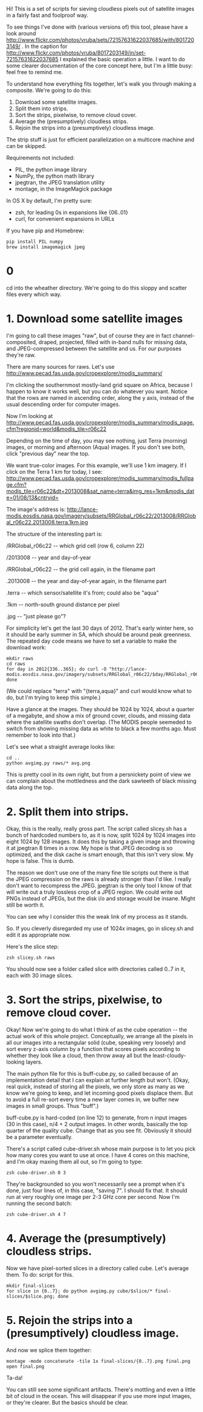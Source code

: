 Hi! This is a set of scripts for sieving cloudless pixels out of satellite images in a fairly fast and foolproof way.

To see things I've done with (various versions of) this tool, please have a look around http://www.flickr.com/photos/vruba/sets/72157631622037685/with/8017203149/ . In the caption for http://www.flickr.com/photos/vruba/8017203149/in/set-72157631622037685 I explained the basic operation a little. I want to do some clearer documentation of the core concept here, but I'm a little busy: feel free to remind me.


To understand how everything fits together, let's walk you through making a composite. We're going to do this:

1. Download some satellite images.
2. Split them into strips.
3. Sort the strips, pixelwise, to remove cloud cover.
4. Average the (presumptively) cloudless strips.
5. Rejoin the strips into a (presumptively) cloudless image.

The strip stuff is just for efficient parallelization on a multicore machine and can be skipped.

Requirements not included:

+ PIL, the python image library
+ NumPy, the python math library
+ jpegtran, the JPEG translation utility
+ montage, in the ImageMagick package

In OS X by default, I'm pretty sure:
+ zsh, for leading 0s in expansions like {06..01}
+ curl, for convenient expansions in URLs

If you have pip and Homebrew:

    pip install PIL numpy
    brew install imagemagick jpeg


# 0

cd into the wheather directory. We're going to do this sloppy and scatter files every which way.


# 1. Download some satellite images

I'm going to call these images "raw", but of course they are in fact channel-composited, draped, projected, filled with in-band nulls for missing data, and JPEG-compressed between the satellite and us. For *our* purposes they're raw.

There are many sources for raws. Let's use http://www.pecad.fas.usda.gov/cropexplorer/modis_summary/

I'm clicking the southernmost mostly-land grid square on Africa, because I happen to know it works well, but you can do whatever you want. Notice that the rows are named in ascending order, along the y axis, instead of the usual descending order for computer images.

Now I'm looking at http://www.pecad.fas.usda.gov/cropexplorer/modis_summary/modis_page.cfm?regionid=world&modis_tile=r06c22

Depending on the time of day, you may see nothing, just Terra (morning) images, or morning and afternoon (Aqua) images. If you don't see both, click "previous day" near the top.

We want true-color images. For this example, we'll use 1 km imagery. If I click on the Terra 1 km for today, I see: http://www.pecad.fas.usda.gov/cropexplorer/modis_summary/modis_fullpage.cfm?modis_tile=r06c22&dt=2013008&sat_name=terra&img_res=1km&modis_date=01/08/13&cntryid=

The image's address is: http://lance-modis.eosdis.nasa.gov/imagery/subsets/RRGlobal_r06c22/2013008/RRGlobal_r06c22.2013008.terra.1km.jpg

The structure of the interesting part is:

/RRGlobal_r06c22 -- which grid cell (row 6, column 22)

/2013008 -- year and day-of-year

/RRGlobal_r06c22 -- the grid cell again, in the filename part

.2013008 -- the year and day-of-year again, in the filename part

.terra -- which sensor/satellite it's from; could also be "aqua"

.1km -- north-south ground distance per pixel

.jpg -- "just please go"?

For simplicity let's get the last 30 days of 2012. That's early winter here, so it should be early summer in SA, which should be around peak greenness. The repeated day code means we have to set a variable to make the download work:

    mkdir raws
    cd raws
    for day in 2012{336..365}; do curl -O "http://lance-modis.eosdis.nasa.gov/imagery/subsets/RRGlobal_r06c22/$day/RRGlobal_r06c22.$day.terra.1km.jpg"; done

(We could replace "terra" with "{terra,aqua}" and curl would know what to do, but I'm trying to keep this simple.)

Have a glance at the images. They should be 1024 by 1024, about a quarter of a megabyte, and show a mix of ground cover, clouds, and missing data where the satellite swaths don't overlap. (The MODIS people seemeded to switch from showing missing data as white to black a few months ago. Must remember to look into that.)

Let's see what a straight average looks like:

    cd ..
    python avgimg.py raws/* avg.png

This is pretty cool in its own right, but from a persnickety point of view we can complain about the mottledness and the dark sawteeth of black missing data along the top.



# 2. Split them into strips.

Okay, this is the really, really gross part. The script called slicey.sh has a bunch of hardcoded numbers to, as it is now, split 1024 by 1024 images into eight 1024 by 128 images. It does this by taking a given image and throwing it at jpegtran 8 times in a row. My hope is that JPEG decoding is so optimized, and the disk cache is smart enough, that this isn't very slow. My hope is false. This is dumb.

The reason we don't use one of the many fine tile scripts out there is that the JPEG compression on the raws is already stronger than I'd like. I really don't want to recompress the JPEG.  jpegtran is the only tool I know of that will write out a truly lossless crop of a JPEG region. We could write out PNGs instead of JPEGs, but the disk i/o and storage would be insane. Might still be worth it.

You can see why I consider this the weak link of my process as it stands.

So. If you cleverly disregarded my use of 1024x images, go in slicey.sh and edit it as appropriate now.

Here's the slice step:

    zsh slicey.sh raws

You should now see a folder called slice with directories called 0..7 in it, each with 30 image slices.



# 3. Sort the strips, pixelwise, to remove cloud cover.

Okay! Now we're going to do what I think of as the cube operation -- the actual work of this whole project. Conceptually, we arrange all the pixels in all our images into a rectangular solid (cube, speaking very loosely) and sort every z-axis column by a function that scores pixels according to whether they look like a cloud, then throw away all but the least-cloudy-looking layers.

The main python file for this is buff-cube.py, so called because of an implementation detail that I can explain at further length but won't. (Okay, real quick, instead of storing all the pixels, we only store as many as we know we're going to keep, and let incoming good pixels displace them. But to avoid a full re-sort every time a new layer comes in, we buffer new images in small groups. Thus "buff".)

buff-cube.py is hard-coded (on line 12) to generate, from n input images (30 in this case), n/4 + 2 output images. In other words, basically the top quarter of the quality cube. Change that as you see fit. Obviously it should be a parameter eventually.

There's a script called cube-driver.sh whose main purpose is to let you pick how many cores you want to use at once. I have 4 cores on this machine, and I'm okay maxing them all out, so I'm going to type:

    zsh cube-driver.sh 0 3

They're backgrounded so you won't necessarily see a prompt when it's done, just four lines of, in this case, "saving 7". I should fix that. It should run at very roughly one image per 2-3 GHz core per second. Now I'm running the second batch:

    zsh cube-driver.sh 4 7



# 4. Average the (presumptively) cloudless strips.

Now we have pixel-sorted slices in a directory called cube. Let's average them. To do: script for this.

    mkdir final-slices
    for slice in {0..7}; do python avgimg.py cube/$slice/* final-slices/$slice.png; done



# 5. Rejoin the strips into a (presumptively) cloudless image.

And now we splice them together:

    montage -mode concatenate -tile 1x final-slices/{0..7}.png final.png
    open final.png

Ta-da!

You can still see some significant artifacts. There's mottling and even a little bit of cloud in the ocean. This will disappear if you use more input images, or they're clearer. But the basics should be clear.